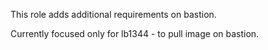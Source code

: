 
This role adds additional requirements on bastion.

Currently focused only for lb1344 - to pull image on bastion.
